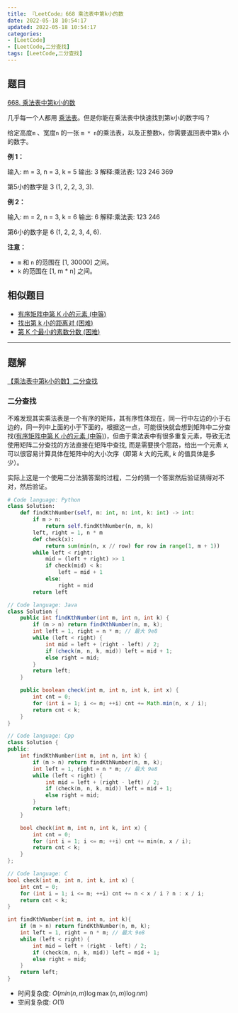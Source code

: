 ```yaml
---
title: 『LeetCode』668 乘法表中第k小的数
date: 2022-05-18 10:54:17
updated: 2022-05-18 10:54:17
categories:
- [LeetCode]
- [LeetCode,二分查找]
tags: [LeetCode,二分查找]
---
```

## 题目

[668. 乘法表中第k小的数](https://leetcode.cn/problems/kth-smallest-number-in-multiplication-table/)

<!--more-->

几乎每一个人都用 [乘法表](https://baike.baidu.com/item/%E4%B9%98%E6%B3%95%E8%A1%A8)。但是你能在乘法表中快速找到第`k`小的数字吗？

给定高度`m` 、宽度`n` 的一张 `m * n`的乘法表，以及正整数`k`，你需要返回表中第`k` 小的数字。

**例 1：**

输入: m = 3, n = 3, k = 5
输出: 3
解释:乘法表:
123
246
369

第5小的数字是 3 (1, 2, 2, 3, 3).

**例 2：**

输入: m = 2, n = 3, k = 6
输出: 6
解释:乘法表:
123
246

第6小的数字是 6 (1, 2, 2, 3, 4, 6).

**注意：**

- `m` 和 `n` 的范围在 [1, 30000] 之间。
- `k` 的范围在 [1, m * n] 之间。

## 相似题目

- [有序矩阵中第 K 小的元素 (中等)](https://leetcode.cn/problems/kth-smallest-element-in-a-sorted-matrix/)
- [找出第 k 小的距离对 (困难)](https://leetcode.cn/problems/find-k-th-smallest-pair-distance/)
- [第 K 个最小的素数分数 (困难)](https://leetcode.cn/problems/k-th-smallest-prime-fraction/)

---

## 题解

[【乘法表中第k小的数】二分查找](https://leetcode.cn/problems/kth-smallest-number-in-multiplication-table/solution/by-meteordream-4qwa/)

### 二分查找

不难发现其实乘法表是一个有序的矩阵，其有序性体现在，同一行中左边的小于右边的，同一列中上面的小于下面的，根据这一点，可能很快就会想到矩阵中二分查找([有序矩阵中第 K 小的元素 (中等)](https://leetcode.cn/problems/kth-smallest-element-in-a-sorted-matrix/))，但由于乘法表中有很多重复元素，导致无法使用矩阵二分查找的方法直接在矩阵中查找, 而是需要换个思路，给出一个元素 $x$, 可以很容易计算具体在矩阵中的大小次序（即第 $k$ 大的元素, $k$ 的值具体是多少）。

实际上这是一个使用二分法猜答案的过程，二分的猜一个答案然后验证猜得对不对，然后验证。

```Python
# Code language: Python
class Solution:
    def findKthNumber(self, m: int, n: int, k: int) -> int:
        if m > n:
            return self.findKthNumber(n, m, k)
        left, right = 1, n * m
        def check(x):
            return sum(min(n, x // row) for row in range(1, m + 1))
        while left < right:
            mid = (left + right) >> 1
            if check(mid) < k:
                left = mid + 1
            else:
                right = mid
        return left
```

```Java
// Code language: Java
class Solution {
    public int findKthNumber(int m, int n, int k) {
        if (m > n) return findKthNumber(n, m, k);
        int left = 1, right = n * m; // 最大 9e8
        while (left < right) {
            int mid = left + (right - left) / 2;
            if (check(m, n, k, mid)) left = mid + 1;
            else right = mid;
        }
        return left;
    }

    public boolean check(int m, int n, int k, int x) {
        int cnt = 0;
        for (int i = 1; i <= m; ++i) cnt += Math.min(n, x / i);
        return cnt < k;
    }
}
```

```Cpp
// Code language: Cpp
class Solution {
public:
    int findKthNumber(int m, int n, int k) {
        if (m > n) return findKthNumber(n, m, k);
        int left = 1, right = n * m; // 最大 9e8
        while (left < right) {
            int mid = left + (right - left) / 2;
            if (check(m, n, k, mid)) left = mid + 1;
            else right = mid;
        }
        return left;
    }

    bool check(int m, int n, int k, int x) {
        int cnt = 0;
        for (int i = 1; i <= m; ++i) cnt += min(n, x / i);
        return cnt < k;
    }
};
```

```C
// Code language: C
bool check(int m, int n, int k, int x) {
    int cnt = 0;
    for (int i = 1; i <= m; ++i) cnt += n < x / i ? n : x / i;
    return cnt < k;
}

int findKthNumber(int m, int n, int k){
    if (m > n) return findKthNumber(n, m, k);
    int left = 1, right = n * m; // 最大 9e8
    while (left < right) {
        int mid = left + (right - left) / 2;
        if (check(m, n, k, mid)) left = mid + 1;
        else right = mid;
    }
    return left;
}
```

- 时间复杂度: $O(min(n, m) \log \max(n, m) \log nm)$
- 空间复杂度: $O(1)$
